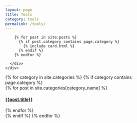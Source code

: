 ```yaml
---
layout: page
title: Tools
category: tools
permalink: /tools/
---
```


  <section class="blog">
    <div class="container">
      <div class="post-list" itemscope="" itemtype="http://schema.org/Blog">

        {% for post in site:posts %}
          {% if post.category contains page.category %}
            {% include card.html %}
          {% endif %}
        {% endfor %}

      </div>
    </div>
  </section>

<div>
{% for category in site.categories %}
  {% if category contains page.category %}
  <div class="archive-group">
    {% for post in site.categories[category_name] %}
    <article class="archive-item">
      <h4><a href="{{ site.baseurl }}{{ post.url }}">{{post.title}}</a></h4>
    </article>
    {% endfor %}
  </div>
  {% endif %}
{% endfor %}
</div>
